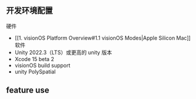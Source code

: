 ## 开发环境配置
硬件
- [[1. visionOS Platform Overview#1.1 vision​OS Modes|Apple Silicon Mac]]
软件
- Unity 2022.3（LTS）或更高的 unity 版本
- Xcode 15 beta 2
- visionOS build support
- unity PolySpatial

## feature use

 